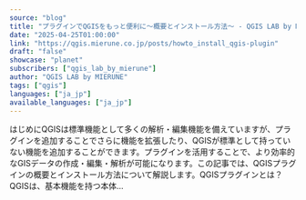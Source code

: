 ```yaml
---
source: "blog"
title: "プラグインでQGISをもっと便利に〜概要とインストール方法〜 - QGIS LAB by MIERUNE"
date: "2025-04-25T01:00:00"
link: "https://qgis.mierune.co.jp/posts/howto_install_qgis-plugin"
draft: "false"
showcase: "planet"
subscribers: ["qgis_lab_by_mierune"]
author: "QGIS LAB by MIERUNE"
tags: ["qgis"]
languages: ["ja_jp"]
available_languages: ["ja_jp"]
---
```


はじめにQGISは標準機能として多くの解析・編集機能を備えていますが、プラグインを追加することでさらに機能を拡張したり、QGISが標準として持っていない機能を追加することができます。プラグインを活用することで、より効率的なGISデータの作成・編集・解析が可能になります。この記事では、QGISプラグインの概要とインストール方法について解説します。QGISプラグインとは？QGISは、基本機能を持つ本体...
